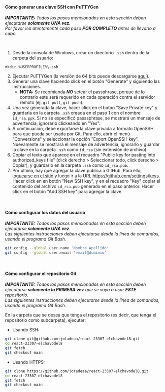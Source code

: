 #### **Cómo generar una clave SSH con PuTTYGen**
_**IMPORTANTE:** Todos los pasos mencionados en esta sección deben ejecutarse **solamente UNA vez**._  
_Por favor lea atentamente cada paso **POR COMPLETO** antes de llevarlo a cabo._

&nbsp;

1. Desde la consola de Windows, crear un directorio `.ssh` dentro de la carpeta del usuario:
```console
mkdir %USERPROFILE%\.ssh
```

2. Ejecutar PuTTYGen (la versión de 64 bits puede descargarse [aquí](https://the.earth.li/~sgtatham/putty/latest/w64/puttygen.exe)).
3. Generar una clave haciendo click en el botón "Generate" y siguiendo las instrucciones.
    * **NOTA:** Se recomienda **_NO_** setear el passphrase, porque de lo contrario este será requerido en cada operación contra el servidor remoto (ej. `git pull`, `git push`).
4. Una vez generada la clave, hacer click en el botón "Save Private key" y guardarla en la carpeta `.ssh` creada en el paso 1 con el nombre `id_rsa.ppk`. Si no se especificó passsphrase, se mostrará un mensaje de advertencia; ignorarlo clickeando en "Yes".
5. A continuación, debe exportarse la clave privada a formato OpenSSH para que pueda ser usada por Git. Para ello, abrir el menú "Conversions" y seleccionar la opción "Export OpenSSH key". Nuevamente se mostrará el mensaje de advertencia; ignorarlo y guardar la clave en la carpeta `.ssh` como `id_rsa` (sin extensión de archivo).
6. Copiar el texto que aparece en el recuadro "Public key for pasting into authorized_keys file" (click derecho > Seleccionar todo, click derecho > Copiar), y guardarlo en la carpeta `.ssh` como `id_rsa.pub`.
7. Por último, hay que agregar la clave pública a GitHub. Para ello, [loguearse en el sitio](https://github.com/login) y luego ir a la URL <https://github.com/settings/keys>. Hacer click en en botón "New SSH key", y en el recuadro "Key" copiar el contenido del archivo `id_rsa.pub` generado en el paso anterior.
Hacer click en el botón "Add SSH key" para agregar la clave.

&nbsp;

#### **Cómo configurar los datos del usuario**
_**IMPORTANTE:** Todos los pasos mencionados en esta sección deben ejecutarse **solamente UNA vez**._  
_Las siguientes instrucciones deben ejecutarse desde la línea de comandos, usando el programa Git Bash._

```bash
git config --global user.name 'Nombre Apellido'
git config --global user.email 'email@dominio'
```

&nbsp;

#### **Cómo configurar el repositorio Git**
_**IMPORTANTE:** Todos los pasos mencionados en esta sección deben ejecutarse **solamente la PRIMERA vez** que se vaya a usar **ESTE** repositorio._  
_Las siguientes instrucciones deben ejecutarse desde la línea de comandos, usando el programa Git Bash._

En la carpeta que se desea que tenga el repositorio (es decir, que tenga el repositorio como subcarpeta), ejecutar:

* Usando SSH:
```bash
git clone git@github.com:jotadeaa/react-23307-elchavodel8.git
cd react-23307-elchavodel8
git fetch
git checkout main
```

* Usando HTTPS:
```bash
git clone https://github.com/jotadeaa/react-23307-elchavodel8.git
cd react-23307-elchavodel8
git fetch
git checkout main
```
